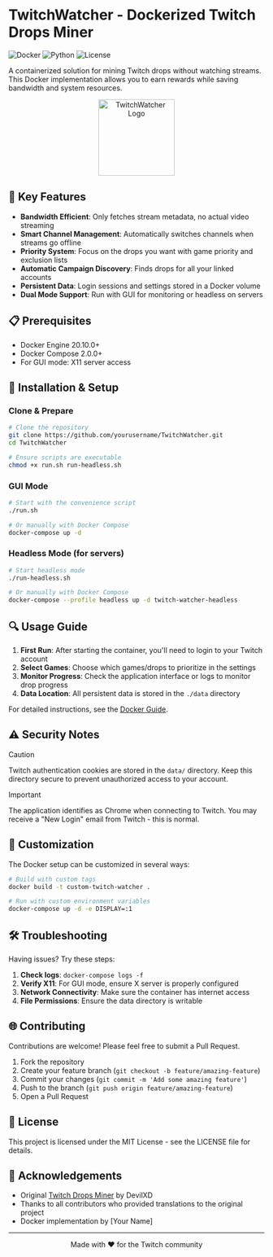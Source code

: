 # TwitchWatcher - Dockerized Twitch Drops Miner

![Docker](https://img.shields.io/badge/Docker-Ready-blue)
![Python](https://img.shields.io/badge/Python-3.10-green)
![License](https://img.shields.io/badge/License-MIT-yellow)

A containerized solution for mining Twitch drops without watching streams. This Docker implementation allows you to earn rewards while saving bandwidth and system resources.

<p align="center">
  <img src="https://raw.githubusercontent.com/yourusername/TwitchWatcher/main/icons/pickaxe.ico" width="150" alt="TwitchWatcher Logo">
</p>

## 🚀 Key Features

- **Bandwidth Efficient**: Only fetches stream metadata, no actual video streaming
- **Smart Channel Management**: Automatically switches channels when streams go offline
- **Priority System**: Focus on the drops you want with game priority and exclusion lists
- **Automatic Campaign Discovery**: Finds drops for all your linked accounts
- **Persistent Data**: Login sessions and settings stored in a Docker volume
- **Dual Mode Support**: Run with GUI for monitoring or headless on servers

## 📋 Prerequisites

- Docker Engine 20.10.0+
- Docker Compose 2.0.0+
- For GUI mode: X11 server access

## 🔧 Installation & Setup

### Clone & Prepare

```bash
# Clone the repository
git clone https://github.com/yourusername/TwitchWatcher.git
cd TwitchWatcher

# Ensure scripts are executable
chmod +x run.sh run-headless.sh
```

### GUI Mode

```bash
# Start with the convenience script
./run.sh

# Or manually with Docker Compose
docker-compose up -d
```

### Headless Mode (for servers)

```bash
# Start headless mode
./run-headless.sh

# Or manually with Docker Compose
docker-compose --profile headless up -d twitch-watcher-headless
```

## 🔍 Usage Guide

1. **First Run**: After starting the container, you'll need to login to your Twitch account
2. **Select Games**: Choose which games/drops to prioritize in the settings
3. **Monitor Progress**: Check the application interface or logs to monitor drop progress
4. **Data Location**: All persistent data is stored in the `./data` directory

For detailed instructions, see the [Docker Guide](DOCKER-GUIDE.md).

## ⚠️ Security Notes

> [!CAUTION]  
> Twitch authentication cookies are stored in the `data/` directory. Keep this directory secure to prevent unauthorized access to your account.

> [!IMPORTANT]  
> The application identifies as Chrome when connecting to Twitch. You may receive a "New Login" email from Twitch - this is normal.

## 🔄 Customization

The Docker setup can be customized in several ways:

```bash
# Build with custom tags
docker build -t custom-twitch-watcher .

# Run with custom environment variables
docker-compose up -d -e DISPLAY=:1
```

## 🛠️ Troubleshooting

Having issues? Try these steps:

1. **Check logs**: `docker-compose logs -f`
2. **Verify X11**: For GUI mode, ensure X server is properly configured
3. **Network Connectivity**: Make sure the container has internet access
4. **File Permissions**: Ensure the data directory is writable

## 🌐 Contributing

Contributions are welcome! Please feel free to submit a Pull Request.

1. Fork the repository
2. Create your feature branch (`git checkout -b feature/amazing-feature`)
3. Commit your changes (`git commit -m 'Add some amazing feature'`)
4. Push to the branch (`git push origin feature/amazing-feature`)
5. Open a Pull Request

## 📜 License

This project is licensed under the MIT License - see the LICENSE file for details.

## 👏 Acknowledgements

- Original [Twitch Drops Miner](https://github.com/DevilXD/TwitchDropsMiner) by DevilXD
- Thanks to all contributors who provided translations to the original project
- Docker implementation by [Your Name]

---

<p align="center">
  Made with ❤️ for the Twitch community
</p>